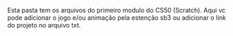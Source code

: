 Esta pasta tem os arquivos do primeiro modulo do CS50 (Scratch). Aqui vc pode adicionar o jogo e/ou animação pela estenção sb3 ou adicionar o link do projeto no arquivo txt.
